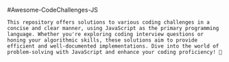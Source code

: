 #Awesome-CodeChallenges-JS

`This repository offers solutions to various coding challenges in a concise and clear manner, using JavaScript as the primary programming language. Whether you're exploring coding interview questions or honing your algorithmic skills, these solutions aim to provide efficient and well-documented implementations. Dive into the world of problem-solving with JavaScript and enhance your coding proficiency! 🚀`
